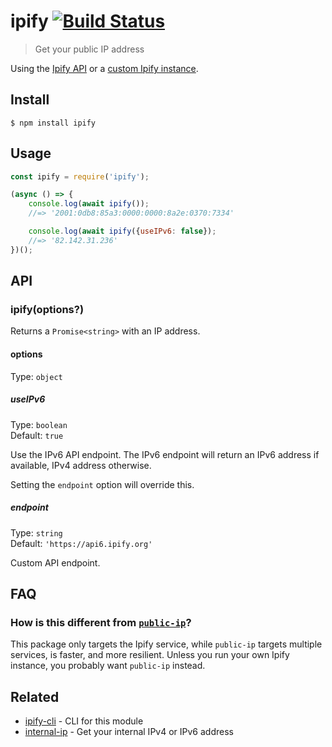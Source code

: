 # ipify [![Build Status](https://travis-ci.org/sindresorhus/ipify.svg?branch=master)](https://travis-ci.org/sindresorhus/ipify)

> Get your public IP address

Using the [Ipify API](https://www.ipify.org) or a [custom Ipify instance](https://github.com/rdegges/ipify-api).

## Install

```
$ npm install ipify
```

## Usage

```js
const ipify = require('ipify');

(async () => {
	console.log(await ipify());
	//=> '2001:0db8:85a3:0000:0000:8a2e:0370:7334'

	console.log(await ipify({useIPv6: false});
	//=> '82.142.31.236'
})();
```

## API

### ipify(options?)

Returns a `Promise<string>` with an IP address.

#### options

Type: `object`

##### useIPv6

Type: `boolean`\
Default: `true`

Use the IPv6 API endpoint. The IPv6 endpoint will return an IPv6 address if available, IPv4 address otherwise.

Setting the `endpoint` option will override this.

##### endpoint

Type: `string`\
Default: `'https://api6.ipify.org'`

Custom API endpoint.

## FAQ

### How is this different from [`public-ip`](https://github.com/sindresorhus/public-ip)?

This package only targets the Ipify service, while `public-ip` targets multiple services, is faster, and more resilient. Unless you run your own Ipify instance, you probably want `public-ip` instead.

## Related

- [ipify-cli](https://github.com/sindresorhus/ipify-cli) - CLI for this module
- [internal-ip](https://github.com/sindresorhus/internal-ip) - Get your internal IPv4 or IPv6 address
